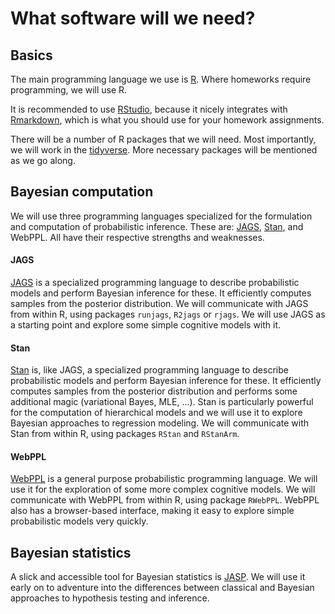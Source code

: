 # What software will we need?

## Basics

The main programming language we use is [R](https://www.r-project.org). Where homeworks require programming, we will use R.

It is recommended to use [RStudio](https://www.rstudio.com), because it nicely integrates with [Rmarkdown](http://rmarkdown.rstudio.com), which is what you should use for your homework assignments.

There will be a number of R packages that we will need. Most importantly, we will work in the [tidyverse](http://tidyverse.org). More necessary packages will be mentioned as we go along.

## Bayesian computation

We will use three programming languages specialized for the formulation and computation of probabilistic inference. These are: [JAGS](http://mcmc-jags.sourceforge.net), [Stan](http://mc-stan.org), and WebPPL. All have their respective strengths and weaknesses.

#### JAGS

[JAGS](http://mcmc-jags.sourceforge.net) is a specialized programming language to describe probabilistic models and perform Bayesian inference for these. It efficiently computes samples from the posterior distribution. We will communicate with JAGS from within R, using packages `runjags`, `R2jags` or `rjags`. We will use JAGS as a starting point and explore some simple cognitive models with it.

#### Stan

[Stan](http://mc-stan.org) is, like JAGS, a specialized programming language to describe probabilistic models and perform Bayesian inference for these. It efficiently computes samples from the posterior distribution and performs some additional magic (variational Bayes, MLE, ...). Stan is particularly powerful for the computation of hierarchical models and we will use it to explore Bayesian approaches to regression modeling. We will communicate with Stan from within R, using packages `RStan` and `RStanArm`.

#### WebPPL

[WebPPL](http://webppl.org) is a general purpose probabilistic programming language. We will use it for the exploration of some more complex cognitive models. We will communicate with WebPPL from within R, using package `RWebPPL`. WebPPL also has a browser-based interface, making it easy to explore simple probabilistic models very quickly.

## Bayesian statistics

A slick and accessible tool for Bayesian statistics is [JASP](https://jasp-stats.org/). We will use it early on to adventure into the differences between classical and Bayesian approaches to hypothesis testing and inference.
